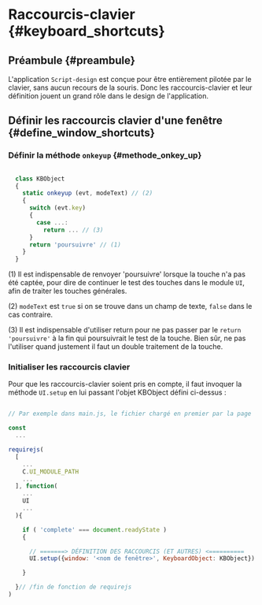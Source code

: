 # Raccourcis-clavier {#keyboard_shortcuts}

## Préambule {#preambule}

L'application `Script-design` est conçue pour être entièrement pilotée par le clavier, sans aucun recours de la souris. Donc les raccourcis-clavier et leur définition jouent un grand rôle dans le design de l'application.

## Définir les raccourcis clavier d'une fenêtre {#define_window_shortcuts}


### Définir la méthode `onkeyup` {#methode_onkey_up}

```js

  class KBObject
  {
    static onkeyup (evt, modeText) // (2)
    {
      switch (evt.key)
      {
        case ...:
          return ... // (3)
      }
      return 'poursuivre' // (1)
    }
  }
```

(1) Il est indispensable de renvoyer 'poursuivre' lorsque la touche n'a pas été captée, pour dire de continuer le test des touches dans le module `UI`, afin de traiter les touches générales.

(2) `modeText` est `true` si on se trouve dans un champ de texte, `false` dans le cas contraire.

(3) Il est indispensable d'utiliser return pour ne pas passer par le `return 'poursuivre'` à la fin qui poursuivrait le test de la touche. Bien sûr, ne pas l'utiliser quand justement il faut un double traitement de la touche.

### Initialiser les raccourcis clavier

Pour que les raccourcis-clavier soient pris en compte, il faut invoquer la méthode `UI.setup` en lui passant l'objet KBObject défini ci-dessus :

```js

// Par exemple dans main.js, le fichier chargé en premier par la page

const
  ...

requirejs(
  [
    ...
    C.UI_MODULE_PATH
    ...
  ], function(
    ...
    UI
    ...
  ){

    if ( 'complete' === document.readyState )
    {

      // =======> DÉFINITION DES RACCOURCIS (ET AUTRES) <==========
      UI.setup({window: '<nom de fenêtre>', KeyboardObject: KBObject})

    }

  }// /fin de fonction de requirejs
)

```
